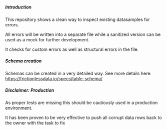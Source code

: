 ##### Introduction

This repository shows a clean way to inspect existing datasamples for errors.

All errors will be written into a separate file while a sanitized version can be used
as a mock for further development.

It checks for custom errors as well as structural errors in the file.

##### Schema creation

Schemas can be created in a very detailed way. See more details here:
https://frictionlessdata.io/specs/table-schema/

##### Disclaimer: Production

As proper tests are missing this should be cautiously used in a production
environment.

It has been proven to be very effective to push all corrupt data rows back to
the owner with the task to fix